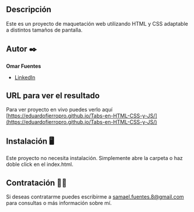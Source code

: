 ## Descripción
Este es un proyecto de maquetación web utilizando HTML y CSS adaptable a distintos tamaños de pantalla.

## Autor ✒️
**Omar Fuentes**

* [LinkedIn](https://www.linkedin.com/in/omarfuentes-desarrollofrontend/)

## URL para ver el resultado
Para ver proyecto en vivo puedes verlo aquí [https://eduardofierropro.github.io/Tabs-en-HTML-CSS-y-JS/](https://eduardofierropro.github.io/Tabs-en-HTML-CSS-y-JS/)

## Instalación 🖥
Este proyecto no necesita instalación. Simplemente abre la carpeta o haz doble click en el index.html.

## Contratación 🤝🏼
Si deseas contratarme puedes escribirme a samael.fuentes.8@gmail.com para consultas o más información sobre mí.
